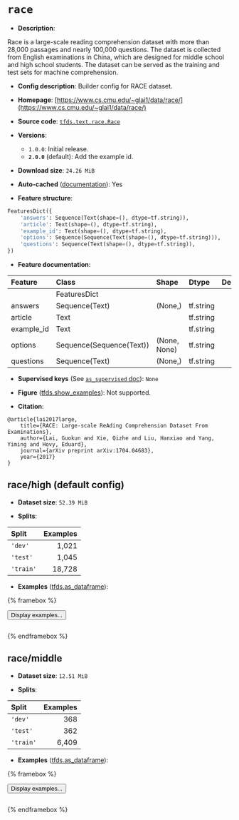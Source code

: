 <div itemscope itemtype="http://schema.org/Dataset">
  <div itemscope itemprop="includedInDataCatalog" itemtype="http://schema.org/DataCatalog">
    <meta itemprop="name" content="TensorFlow Datasets" />
  </div>
  <meta itemprop="name" content="race" />
  <meta itemprop="description" content="Race is a large-scale reading comprehension dataset with more than 28,000&#10;passages and nearly 100,000 questions. The dataset is collected from English&#10;examinations in China, which are designed for middle school and high school&#10;students. The dataset can be served as the training and test sets for machine&#10;comprehension.&#10;&#10;To use this dataset:&#10;&#10;```python&#10;import tensorflow_datasets as tfds&#10;&#10;ds = tfds.load(&#x27;race&#x27;, split=&#x27;train&#x27;)&#10;for ex in ds.take(4):&#10;  print(ex)&#10;```&#10;&#10;See [the guide](https://www.tensorflow.org/datasets/overview) for more&#10;informations on [tensorflow_datasets](https://www.tensorflow.org/datasets).&#10;&#10;" />
  <meta itemprop="url" content="https://www.tensorflow.org/datasets/catalog/race" />
  <meta itemprop="sameAs" content="https://www.cs.cmu.edu/~glai1/data/race/" />
  <meta itemprop="citation" content="@article{lai2017large,&#10;    title={RACE: Large-scale ReAding Comprehension Dataset From Examinations},&#10;    author={Lai, Guokun and Xie, Qizhe and Liu, Hanxiao and Yang, Yiming and Hovy, Eduard},&#10;    journal={arXiv preprint arXiv:1704.04683},&#10;    year={2017}&#10;}" />
</div>

# `race`


*   **Description**:

Race is a large-scale reading comprehension dataset with more than 28,000
passages and nearly 100,000 questions. The dataset is collected from English
examinations in China, which are designed for middle school and high school
students. The dataset can be served as the training and test sets for machine
comprehension.

*   **Config description**: Builder config for RACE dataset.

*   **Homepage**:
    [https://www.cs.cmu.edu/~glai1/data/race/](https://www.cs.cmu.edu/~glai1/data/race/)

*   **Source code**:
    [`tfds.text.race.Race`](https://github.com/tensorflow/datasets/tree/master/tensorflow_datasets/text/race/race.py)

*   **Versions**:

    *   `1.0.0`: Initial release.
    *   **`2.0.0`** (default): Add the example id.

*   **Download size**: `24.26 MiB`

*   **Auto-cached**
    ([documentation](https://www.tensorflow.org/datasets/performances#auto-caching)):
    Yes

*   **Feature structure**:

```python
FeaturesDict({
    'answers': Sequence(Text(shape=(), dtype=tf.string)),
    'article': Text(shape=(), dtype=tf.string),
    'example_id': Text(shape=(), dtype=tf.string),
    'options': Sequence(Sequence(Text(shape=(), dtype=tf.string))),
    'questions': Sequence(Text(shape=(), dtype=tf.string)),
})
```

*   **Feature documentation**:

Feature    | Class                    | Shape        | Dtype     | Description
:--------- | :----------------------- | :----------- | :-------- | :----------
           | FeaturesDict             |              |           |
answers    | Sequence(Text)           | (None,)      | tf.string |
article    | Text                     |              | tf.string |
example_id | Text                     |              | tf.string |
options    | Sequence(Sequence(Text)) | (None, None) | tf.string |
questions  | Sequence(Text)           | (None,)      | tf.string |

*   **Supervised keys** (See
    [`as_supervised` doc](https://www.tensorflow.org/datasets/api_docs/python/tfds/load#args)):
    `None`

*   **Figure**
    ([tfds.show_examples](https://www.tensorflow.org/datasets/api_docs/python/tfds/visualization/show_examples)):
    Not supported.

*   **Citation**:

```
@article{lai2017large,
    title={RACE: Large-scale ReAding Comprehension Dataset From Examinations},
    author={Lai, Guokun and Xie, Qizhe and Liu, Hanxiao and Yang, Yiming and Hovy, Eduard},
    journal={arXiv preprint arXiv:1704.04683},
    year={2017}
}
```


## race/high (default config)

*   **Dataset size**: `52.39 MiB`

*   **Splits**:

Split     | Examples
:-------- | -------:
`'dev'`   | 1,021
`'test'`  | 1,045
`'train'` | 18,728

*   **Examples**
    ([tfds.as_dataframe](https://www.tensorflow.org/datasets/api_docs/python/tfds/as_dataframe)):

<!-- mdformat off(HTML should not be auto-formatted) -->

{% framebox %}

<button id="displaydataframe">Display examples...</button>
<div id="dataframecontent" style="overflow-x:auto"></div>
<script>
const url = "https://storage.googleapis.com/tfds-data/visualization/dataframe/race-high-2.0.0.html";
const dataButton = document.getElementById('displaydataframe');
dataButton.addEventListener('click', async () => {
  // Disable the button after clicking (dataframe loaded only once).
  dataButton.disabled = true;

  const contentPane = document.getElementById('dataframecontent');
  try {
    const response = await fetch(url);
    // Error response codes don't throw an error, so force an error to show
    // the error message.
    if (!response.ok) throw Error(response.statusText);

    const data = await response.text();
    contentPane.innerHTML = data;
  } catch (e) {
    contentPane.innerHTML =
        'Error loading examples. If the error persist, please open '
        + 'a new issue.';
  }
});
</script>

{% endframebox %}

<!-- mdformat on -->

## race/middle

*   **Dataset size**: `12.51 MiB`

*   **Splits**:

Split     | Examples
:-------- | -------:
`'dev'`   | 368
`'test'`  | 362
`'train'` | 6,409

*   **Examples**
    ([tfds.as_dataframe](https://www.tensorflow.org/datasets/api_docs/python/tfds/as_dataframe)):

<!-- mdformat off(HTML should not be auto-formatted) -->

{% framebox %}

<button id="displaydataframe">Display examples...</button>
<div id="dataframecontent" style="overflow-x:auto"></div>
<script>
const url = "https://storage.googleapis.com/tfds-data/visualization/dataframe/race-middle-2.0.0.html";
const dataButton = document.getElementById('displaydataframe');
dataButton.addEventListener('click', async () => {
  // Disable the button after clicking (dataframe loaded only once).
  dataButton.disabled = true;

  const contentPane = document.getElementById('dataframecontent');
  try {
    const response = await fetch(url);
    // Error response codes don't throw an error, so force an error to show
    // the error message.
    if (!response.ok) throw Error(response.statusText);

    const data = await response.text();
    contentPane.innerHTML = data;
  } catch (e) {
    contentPane.innerHTML =
        'Error loading examples. If the error persist, please open '
        + 'a new issue.';
  }
});
</script>

{% endframebox %}

<!-- mdformat on -->